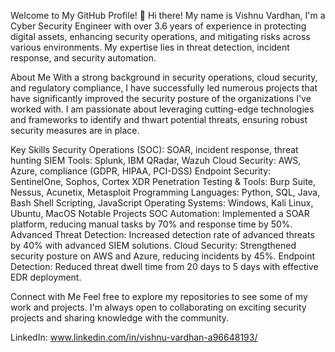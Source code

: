 Welcome to My GitHub Profile!
👋 Hi there! My name is Vishnu Vardhan, I'm a Cyber Security Engineer with over 3.6 years of experience in protecting digital assets, enhancing security operations, and mitigating risks across various environments. My expertise lies in threat detection, incident response, and security automation.

About Me
With a strong background in security operations, cloud security, and regulatory compliance, I have successfully led numerous projects that have significantly improved the security posture of the organizations I've worked with. I am passionate about leveraging cutting-edge technologies and frameworks to identify and thwart potential threats, ensuring robust security measures are in place.

Key Skills
Security Operations (SOC): SOAR, incident response, threat hunting
SIEM Tools: Splunk, IBM QRadar, Wazuh
Cloud Security: AWS, Azure, compliance (GDPR, HIPAA, PCI-DSS)
Endpoint Security: SentinelOne, Sophos, Cortex XDR
Penetration Testing & Tools: Burp Suite, Nessus, Acunetix, Metasploit
Programming Languages: Python, SQL, Java, Bash Shell Scripting, JavaScript
Operating Systems: Windows, Kali Linux, Ubuntu, MacOS
Notable Projects
SOC Automation: Implemented a SOAR platform, reducing manual tasks by 70% and response time by 50%.
Advanced Threat Detection: Increased detection rate of advanced threats by 40% with advanced SIEM solutions.
Cloud Security: Strengthened security posture on AWS and Azure, reducing incidents by 45%.
Endpoint Detection: Reduced threat dwell time from 20 days to 5 days with effective EDR deployment.

Connect with Me
Feel free to explore my repositories to see some of my work and projects. I'm always open to collaborating on exciting security projects and sharing knowledge with the community.

LinkedIn: www.linkedin.com/in/vishnu-vardhan-a96648193/

